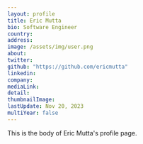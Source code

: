 ```yaml
---
layout: profile
title: Eric Mutta
bio: Software Engineer
country:  
address:  
image: /assets/img/user.png
about: 
twitter: 
github: "https://github.com/ericmutta"
linkedin: 
company:  
mediaLink:
detail: 
thumbnailImage:
lastUpdate: Nov 20, 2023
multiYear: false
---
```


This is the body of Eric Mutta's profile page.
